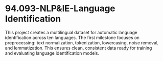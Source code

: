 # 94.093-NLP&IE-Language Identification
This project creates a multilingual dataset for automatic language identification across ten languages. The first milestone focuses on preprocessing: text normalization, tokenization, lowercasing, noise removal, and lemmatization. This ensures clean, consistent data ready for training and evaluating language identification models.
